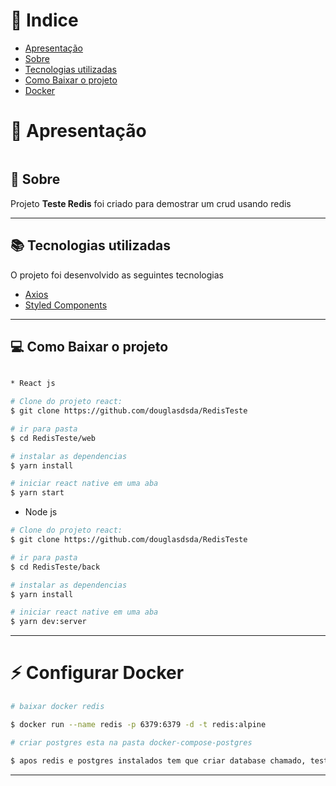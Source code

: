 # 📕 Indice

- [Apresentação](#-apresentação)
- [Sobre](#-sobre)
- [Tecnologias utilizadas](#-tecnologias-utilizadas)
- [Como Baixar o projeto](#-como-baixar-o-projeto)
- [Docker](#-configurar-docker)

# 🚀 Apresentação

<div style="display: flex; flex-direction: 'row';">
  

</div>

 

## 🧰 Sobre

Projeto **Teste Redis** foi criado para demostrar um crud usando redis

---

## 📚 Tecnologias utilizadas

O projeto foi desenvolvido as seguintes tecnologias

- [Axios](https://github.com/axios/axios)
- [Styled Components](https://styled-components.com)


---

## 💻 Como Baixar o projeto

```bash

* React js

# Clone do projeto react:
$ git clone https://github.com/douglasdsda/RedisTeste

# ir para pasta
$ cd RedisTeste/web

# instalar as dependencias
$ yarn install

# iniciar react native em uma aba
$ yarn start


```
* Node js

```bash
# Clone do projeto react:
$ git clone https://github.com/douglasdsda/RedisTeste

# ir para pasta
$ cd RedisTeste/back

# instalar as dependencias
$ yarn install

# iniciar react native em uma aba
$ yarn dev:server


```

---

# ⚡ Configurar Docker

```bash
# baixar docker redis

$ docker run --name redis -p 6379:6379 -d -t redis:alpine 

# criar postgres esta na pasta docker-compose-postgres

$ apos redis e postgres instalados tem que criar database chamado, teste_redis

```

---
